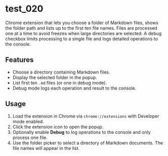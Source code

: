 # test_020

Chrome extension that lets you choose a folder of Markdown files,
shows the folder path and lists up to the first ten file names.
Files are processed one at a time to avoid freezes when large
directories are selected. A debug checkbox limits processing to a
single file and logs detailed operations to the console.

## Features
- Choose a directory containing Markdown files.
- Display the selected folder in the popup.
- List first ten `.md` files (or one in debug mode).
- Debug mode logs each operation and result to the console.
## Usage
1. Load the extension in Chrome via `chrome://extensions` with Developer mode enabled.
2. Click the extension icon to open the popup.
3. Optionally enable **Debug** to log operations to the console and only process one file.
4. Use the folder picker to select a directory of Markdown documents. The file names will appear in the list.
